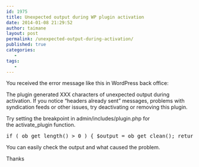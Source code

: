 ```yaml
---
id: 1975
title: Unexpected output during WP plugin activation
date: 2014-01-08 21:29:52
author: taimane
layout: post
permalink: /unexpected-output-during-activation/
published: true
categories:
   -
tags:
   -
---
```

You received the error message like this in WordPress back office:

The plugin generated XXX characters of unexpected output during activation. If you notice “headers already sent” messages, problems with syndication feeds or other issues, try deactivating or removing this plugin.

Try setting the breakpoint in admin/includes/plugin.php for the activate_plugin function.
<pre class="prettyprint">if ( ob_get_length() &gt; 0 ) { $output = ob_get_clean(); return new WP_Error('unexpected_output', __('The plugin generated unexpected output.'), $output); }</pre>

You can easily check the output and what caused the problem.

Thanks  

